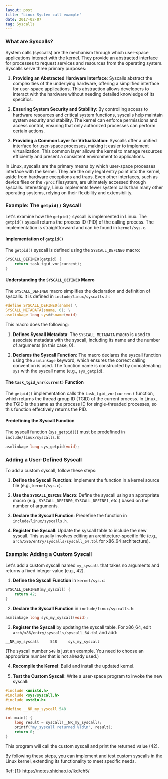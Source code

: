```yaml
---
layout: post
title: "Linux System call example"
date: 2017-02-07   
tag: Syscalls 
---
```


### What are Syscalls?

System calls (syscalls) are the mechanism through which user-space applications interact with the kernel. They provide an abstracted interface for processes to request services and resources from the operating system. Syscalls serve three primary purposes:

1. **Providing an Abstracted Hardware Interface**: Syscalls abstract the complexities of the underlying hardware, offering a simplified interface for user-space applications. This abstraction allows developers to interact with the hardware without needing detailed knowledge of its specifics.

2. **Ensuring System Security and Stability**: By controlling access to hardware resources and critical system functions, syscalls help maintain system security and stability. The kernel can enforce permissions and access control, ensuring that only authorized processes can perform certain actions.

3. **Providing a Common Layer for Virtualization**: Syscalls offer a unified interface for user-space processes, making it easier to implement virtualization. This common layer allows the kernel to manage resources efficiently and present a consistent environment to applications.

In Linux, syscalls are the primary means by which user-space processes interface with the kernel. They are the only legal entry point into the kernel, aside from hardware exceptions and traps. Even other interfaces, such as device files or the `/proc` filesystem, are ultimately accessed through syscalls. Interestingly, Linux implements fewer system calls than many other operating systems, relying on their flexibility and extensibility.

### Example: The `getpid()` Syscall

Let's examine how the `getpid()` syscall is implemented in Linux. The `getpid()` syscall returns the process ID (PID) of the calling process. The implementation is straightforward and can be found in `kernel/sys.c`.

#### Implementation of `getpid()`

The `getpid()` syscall is defined using the `SYSCALL_DEFINE0` macro:

```c
SYSCALL_DEFINE0(getpid) {
    return task_tgid_vnr(current);
}
```

#### Understanding the `SYSCALL_DEFINE0` Macro

The `SYSCALL_DEFINE0` macro simplifies the declaration and definition of syscalls. It is defined in `include/linux/syscalls.h`:

```c
#define SYSCALL_DEFINE0(sname) \
SYSCALL_METADATA(sname, 0); \
asmlinkage long sys##sname(void)
```

This macro does the following:

1. **Defines Syscall Metadata**: The `SYSCALL_METADATA` macro is used to associate metadata with the syscall, including its name and the number of arguments (in this case, 0).

2. **Declares the Syscall Function**: The macro declares the syscall function using the `asmlinkage` keyword, which ensures the correct calling convention is used. The function name is constructed by concatenating `sys` with the syscall name (e.g., `sys_getpid`).

#### The `task_tgid_vnr(current)` Function

The `getpid()` implementation calls the `task_tgid_vnr(current)` function, which returns the thread group ID (TGID) of the current process. In Linux, the TGID is the same as the process ID for single-threaded processes, so this function effectively returns the PID.

#### Predefining the Syscall Function

The syscall function (`sys_getpid()`) must be predefined in `include/linux/syscalls.h`:

```c
asmlinkage long sys_getpid(void);
```

### Adding a User-Defined Syscall

To add a custom syscall, follow these steps:

1. **Define the Syscall Function**: Implement the function in a kernel source file (e.g., `kernel/sys.c`).

2. **Use the `SYSCALL_DEFINE` Macro**: Define the syscall using an appropriate macro (e.g., `SYSCALL_DEFINE0`, `SYSCALL_DEFINE1`, etc.) based on the number of arguments.

3. **Declare the Syscall Function**: Predefine the function in `include/linux/syscalls.h`.

4. **Register the Syscall**: Update the syscall table to include the new syscall. This usually involves editing an architecture-specific file (e.g., `arch/x86/entry/syscalls/syscall_64.tbl` for x86_64 architecture).

### Example: Adding a Custom Syscall

Let's add a custom syscall named `my_syscall` that takes no arguments and returns a fixed integer value (e.g., 42).

1. **Define the Syscall Function** in `kernel/sys.c`:

```c
SYSCALL_DEFINE0(my_syscall) {
    return 42;
}
```

2. **Declare the Syscall Function** in `include/linux/syscalls.h`:

```c
asmlinkage long sys_my_syscall(void);
```

3. **Register the Syscall** by updating the syscall table. For x86_64, edit `arch/x86/entry/syscalls/syscall_64.tbl` and add:

```
__NR_my_syscall     548     sys_my_syscall
```

(The syscall number `548` is just an example. You need to choose an appropriate number that is not already used.)

4. **Recompile the Kernel**: Build and install the updated kernel.

5. **Test the Custom Syscall**: Write a user-space program to invoke the new syscall:

```c
#include <unistd.h>
#include <sys/syscall.h>
#include <stdio.h>

#define __NR_my_syscall 548

int main() {
    long result = syscall(__NR_my_syscall);
    printf("my_syscall returned %ld\n", result);
    return 0;
}
```

This program will call the custom syscall and print the returned value (42).

By following these steps, you can implement and test custom syscalls in the Linux kernel, extending its functionality to meet specific needs.




Ref:
[1]: https://notes.shichao.io/lkd/ch5/

